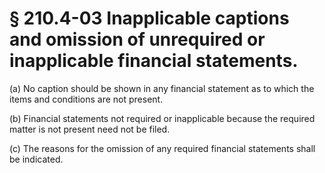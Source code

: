 # § 210.4-03   Inapplicable captions and omission of unrequired or inapplicable financial statements.

(a) No caption should be shown in any financial statement as to which the items and conditions are not present.


(b) Financial statements not required or inapplicable because the required matter is not present need not be filed.


(c) The reasons for the omission of any required financial statements shall be indicated.




